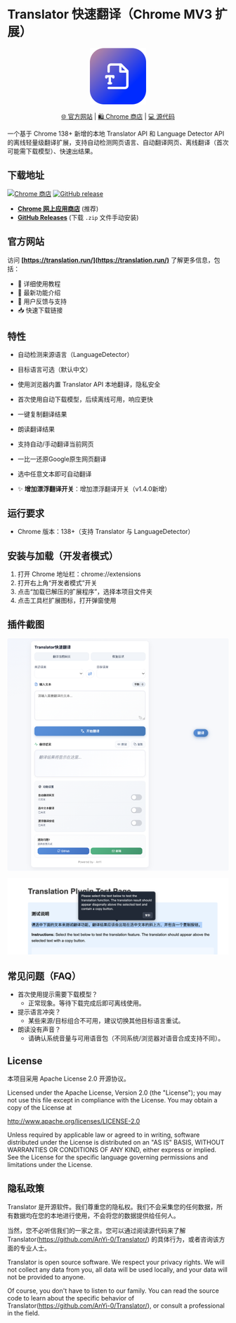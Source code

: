 # Translator 快速翻译（Chrome MV3 扩展）

<p align="center">
  <img src="icon.png" alt="Translator Extension Icon" width="128" />
</p>

<p align="center">
  <a href="https://translation.run/">🌐 官方网站</a> |
  <a href="https://chromewebstore.google.com/detail/hlckjpmehcjcldpaamdcegocapmelegc">🛍️ Chrome 商店</a> |
  <a href="https://github.com/AnYi-0/Translator">💻 源代码</a>
</p>


一个基于 Chrome 138+ 新增的本地 Translator API 和 Language Detector API 的离线轻量级翻译扩展，支持自动检测网页语言、自动翻译网页、离线翻译（首次可能需下载模型）、快速出结果。

## 下载地址

[![Chrome 商店](https://img.shields.io/chrome-web-store/v/hlckjpmehcjcldpaamdcegocapmelegc?style=for-the-badge&logo=googlechrome&logoColor=white&label=Chrome%20商店&color=4285F4)](https://chromewebstore.google.com/detail/hlckjpmehcjcldpaamdcegocapmelegc)
[![GitHub release](https://img.shields.io/github/v/release/AnYi-0/Translator?style=for-the-badge&logo=github&label=GitHub%20Release)](https://github.com/AnYi-0/Translator/releases/latest)

- **[Chrome 网上应用商店](https://chromewebstore.google.com/detail/hlckjpmehcjcldpaamdcegocapmelegc)** (推荐)
- **[GitHub Releases](https://github.com/AnYi-0/Translator/releases/)** (下载 `.zip` 文件手动安装)

## 官方网站

访问 **[https://translation.run/](https://translation.run/)** 了解更多信息，包括：
- 📖 详细使用教程
- 🚀 最新功能介绍  
- 💬 用户反馈与支持
- 📥 快速下载链接


## 特性
- 自动检测来源语言（LanguageDetector）
- 目标语言可选（默认中文）
- 使用浏览器内置 Translator API 本地翻译，隐私安全
- 首次使用自动下载模型，后续离线可用，响应更快
- 一键复制翻译结果
- 朗读翻译结果
- 支持自动/手动翻译当前网页
- 一比一还原Google原生网页翻译
- 选中任意文本即可自动翻译

- ✨ **增加漂浮翻译开关**：增加漂浮翻译开关（v1.4.0新增）

## 运行要求
- Chrome 版本：138+（支持 Translator 与 LanguageDetector）

## 安装与加载（开发者模式）
1. 打开 Chrome 地址栏：chrome://extensions
2. 打开右上角“开发者模式”开关
3. 点击“加载已解压的扩展程序”，选择本项目文件夹
4. 点击工具栏扩展图标，打开弹窗使用

## 插件截图

![插件截图](/image/translator.png)

![插件截图](/image/select.png)

## 常见问题（FAQ）
- 首次使用提示需要下载模型？
  - 正常现象。等待下载完成后即可离线使用。
- 提示语言冲突？
  - 某些来源/目标组合不可用，建议切换其他目标语言重试。
- 朗读没有声音？
  - 请确认系统音量与可用语音包（不同系统/浏览器对语音合成支持不同）。

## License
本项目采用 Apache License 2.0 开源协议。

Licensed under the Apache License, Version 2.0 (the "License"); you may not use this file except in compliance with the License. You may obtain a copy of the License at

http://www.apache.org/licenses/LICENSE-2.0

Unless required by applicable law or agreed to in writing, software distributed under the License is distributed on an "AS IS" BASIS, WITHOUT WARRANTIES OR CONDITIONS OF ANY KIND, either express or implied. See the License for the specific language governing permissions and limitations under the License.

## 隐私政策

Translator 是开源软件。我们尊重您的隐私权。我们不会采集您的任何数据，所有数据均在您的本地进行使用，不会将您的数据提供给任何人。

当然，您不必听信我们的一家之言。您可以通过阅读源代码来了解 Translator(https://github.com/AnYi-0/Translator/) 的具体行为，或者咨询该方面的专业人士。

Translator is open source software. We respect your privacy rights. We will not collect any data from you, all data will be used locally, and your data will not be provided to anyone.

Of course, you don't have to listen to our family. You can read the source code to learn about the specific behavior of Translator(https://github.com/AnYi-0/Translator/), or consult a professional in the field.